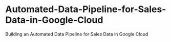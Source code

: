 # Automated-Data-Pipeline-for-Sales-Data-in-Google-Cloud
Building an Automated Data Pipeline for Sales Data in Google Cloud
